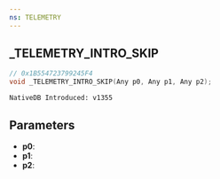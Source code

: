```yaml
---
ns: TELEMETRY
---
```

## _TELEMETRY_INTRO_SKIP

```c
// 0x1B554723799245F4
void _TELEMETRY_INTRO_SKIP(Any p0, Any p1, Any p2);
```

```
NativeDB Introduced: v1355
```

## Parameters
* **p0**:
* **p1**:
* **p2**:
